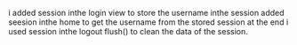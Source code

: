 i added session inthe login view to store the username inthe session
added seesion inthe home to get the username from the stored session
at the end i used session inthe logout flush() to clean the data of the session.
